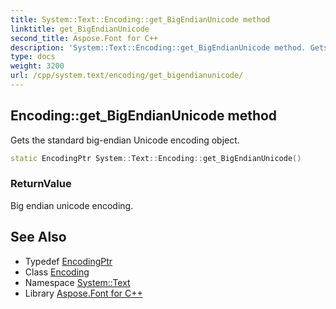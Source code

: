 ```yaml
---
title: System::Text::Encoding::get_BigEndianUnicode method
linktitle: get_BigEndianUnicode
second_title: Aspose.Font for C++
description: 'System::Text::Encoding::get_BigEndianUnicode method. Gets the standard big-endian Unicode encoding object in C++.'
type: docs
weight: 3200
url: /cpp/system.text/encoding/get_bigendianunicode/
---
```

## Encoding::get_BigEndianUnicode method


Gets the standard big-endian Unicode encoding object.

```cpp
static EncodingPtr System::Text::Encoding::get_BigEndianUnicode()
```


### ReturnValue

Big endian unicode encoding.

## See Also

* Typedef [EncodingPtr](../../../system/encodingptr/)
* Class [Encoding](../)
* Namespace [System::Text](../../)
* Library [Aspose.Font for C++](../../../)
